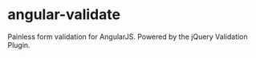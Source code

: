 # angular-validate
Painless form validation for AngularJS. Powered by the jQuery Validation Plugin.
